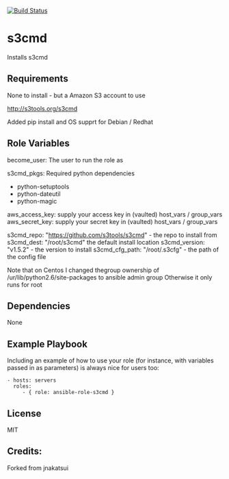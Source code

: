 [![Build Status](https://travis-ci.org/jnakatsui/ansible-role-s3cmd.svg?branch=master)](https://travis-ci.org/jnakatsui/ansible-role-s3cmd)

s3cmd
=====
Installs s3cmd

Requirements
------------
None to install - but a Amazon S3 account to use

http://s3tools.org/s3cmd

Added pip install and OS supprt for Debian / Redhat


Role Variables
--------------
become_user: The user to run the role as

s3cmd_pkgs: Required python dependencies
  - python-setuptools
  - python-dateutil
  - python-magic

aws_access_key: supply your access key in (vaulted) host_vars / group_vars
aws_secret_key: supply your secret key in (vaulted) host_vars / group_vars

s3cmd_repo: "https://github.com/s3tools/s3cmd" - the repo to install from
s3cmd_dest: "/root/s3cmd" the default install location
s3cmd_version: "v1.5.2" - the version to install
s3cmd_cfg_path: "/root/.s3cfg" - the path of the config file


Note that on Centos I changed thegroup ownership of /ur/lib/python2.6/site-packages to ansible admin group
Otherwise it only runs for root


Dependencies
------------
None

Example Playbook
----------------

Including an example of how to use your role (for instance, with variables passed in as parameters) is always nice for users too:

    - hosts: servers
      roles:
         - { role: ansible-role-s3cmd }

License
-------
MIT

Credits:
--------
Forked from jnakatsui
